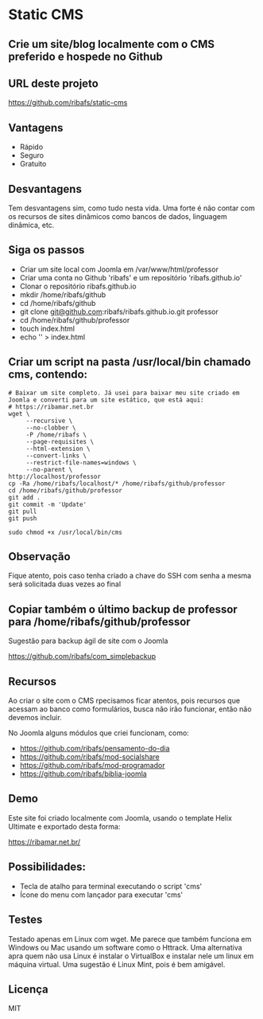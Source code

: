 # Static CMS

## Crie um site/blog localmente com o CMS preferido e hospede no Github

## URL deste projeto

https://github.com/ribafs/static-cms

## Vantagens

- Rápido
- Seguro
- Gratuito

## Desvantagens

Tem desvantagens sim, como tudo nesta vida. Uma forte é não contar com os recursos de sites dinâmicos como bancos de dados, linguagem dinâmica, etc.

## Siga os passos

- Criar um site local com Joomla em /var/www/html/professor
- Criar uma conta no Github 'ribafs' e um repositório 'ribafs.github.io'
- Clonar o repositório ribafs.github.io
- mkdir /home/ribafs/github
- cd /home/ribafs/github
- git clone git@github.com:ribafs/ribafs.github.io.git professor
- cd /home/ribafs/github/professor
- touch index.html
- echo '<script>location="professor.html"</script>' > index.html

## Criar um script na pasta /usr/local/bin chamado cms, contendo:
```
# Baixar um site completo. Já usei para baixar meu site criado em Joomla e converti para um site estático, que está aqui:
# https://ribamar.net.br
wget \
     --recursive \
     --no-clobber \
     -P /home/ribafs \
     --page-requisites \
     --html-extension \
     --convert-links \
     --restrict-file-names=windows \
     --no-parent \
http://localhost/professor
cp -Ra /home/ribafs/localhost/* /home/ribafs/github/professor
cd /home/ribafs/github/professor
git add .
git commit -m 'Update'
git pull
git push

sudo chmod +x /usr/local/bin/cms
```
## Observação

Fique atento, pois caso tenha criado a chave do SSH com senha a mesma será solicitada duas vezes ao final

## Copiar também o último backup de professor para /home/ribafs/github/professor

Sugestão para backup ágil de site com o Joomla

https://github.com/ribafs/com_simplebackup

## Recursos

Ao criar o site com o CMS rpecisamos ficar atentos, pois recursos que acessam ao banco como formulários, busca não irão funcionar, então não devemos incluir.

No Joomla alguns módulos que criei funcionam, como:

- https://github.com/ribafs/pensamento-do-dia
- https://github.com/ribafs/mod-socialshare
- https://github.com/ribafs/mod-programador
- https://github.com/ribafs/biblia-joomla

## Demo

Este site foi criado localmente com Joomla, usando o template Helix Ultimate e exportado desta forma:

https://ribamar.net.br/

## Possibilidades:

- Tecla de atalho para terminal executando o script 'cms'
- Ícone do menu com lançador para executar 'cms'

## Testes

Testado apenas em Linux com wget. Me parece que também funciona em Windows ou Mac usando um software como o Httrack. Uma alternativa apra quem não usa Linux é instalar o VirtualBox e instalar nele um linux em máquina virtual. Uma sugestão é Linux Mint, pois é bem amigável.

## Licença

MIT
